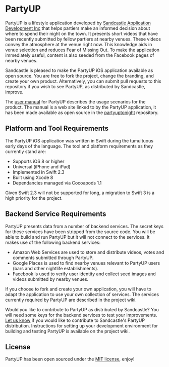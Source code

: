 # PartyUP

PartyUP is a lifestyle application developed by [Sandcastle Application Development Inc](http://www.sandcastleapps.com) that helps partiers make an informed decision about where to spend their night on the town.  It presents short videos that have been recently submitted by fellow partiers at nearby venues.  These videos convey the atmosphere at the venue right now.  This knowledge aids in venue selection and reduces Fear of Missing Out. To make the application immediately useful, content is also seeded from the Facebook pages of nearby venues.

Sandcastle is pleased to make the PartyUP iOS application available as open source.  You are free to fork the project, change the branding, and create your own product.  Alternatively, you can submit pull requests to this repository if you wish to see PartyUP, as distributed by Sandcastle, improve.

The [user manual](http://www.partyuptonight.com/v1/support.html) for PartyUP describes the usage scenarios for the product. The manual is a web site linked to by the PartyUP application, it has been made available as open source in the [partyuptonight](https://github.com/SandcastleApps/partyuptonight) repository.

## Platform and Tool Requirements

The PartyUP iOS application was written in Swift during the tumultuous early days of the language.  The tool and platform requirements as they currently stand are:

* Supports iOS 8 or higher
* Universal (iPhone and iPad)
* Implemented in Swift 2.3
* Built using Xcode 8
* Dependancies managed via Cocoapods 1.1

Given Swift 2.3 will not be supported for long, a migration to Swift 3 is a high priority for the project.

## Backend Service Requirements

PartyUP presents data from a number of backend services.  The secret keys for these services have been stripped from the source code.  You will be able to build and run PartyUP but it will not connect to the services.  It makes use of the following backend services:

* Amazon Web Services are used to store and distribute videos, votes and comments submitted through PartyUP.
* Google Places is used to find nearby venues relevant to PartyUP users (bars and other nightlife establishments).
* Facebook is used to verify user identity and collect seed images and videos submitted by nearby venues.

If you choose to fork and create your own application, you will have to adapt the application to use your own collection of services. The services currently required by PartyUP are described in the project wiki.

Would you like to contribute to PartyUP as distributed by Sandcastle? You will need some keys for the backend services to test your improvements. [Let us know](mail:todd@sandcastleapps.com) if you would like to contribute to Sandcastle's PartyUP distribution.  Instructions for setting up your development environment for building and testing PartyUP is available on the project wiki. 

## License

PartyUP has been open sourced under the [MIT license](License.md), enjoy!
